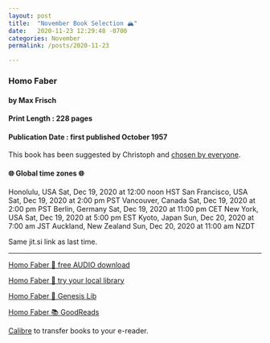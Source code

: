 ```yaml
---
layout: post
title:  "November Book Selection 🏔"
date:   2020-11-23 12:29:48 -0700
categories: November
permalink: /posts/2020-11-23

---
```


### Homo Faber
#### by Max Frisch
#### Print Length : 228 pages
#### Publication Date :  first published October 1957

This book has been suggested by Christoph and [chosen by everyone](https://www.poll-maker.com/results3237244x4BC24F05-100#tab-2).

####  🌐 Global time zones 🌐

Honolulu, USA            Sat, Dec 19, 2020 at 12:00 noon HST
San Francisco, USA       Sat, Dec 19, 2020 at 2:00 pm PST
Vancouver, Canada        Sat, Dec 19, 2020 at 2:00 pm PST
Berlin, Germany          Sat, Dec 19, 2020 at 11:00 pm CET
New York, USA            Sat, Dec 19, 2020 at 5:00 pm EST
Kyoto, Japan             Sun, Dec 20, 2020 at 7:00 am JST
Auckland, New Zealand    Sun, Dec 20, 2020 at 11:00 am NZDT


Same jit.si link as last time.

---

[Homo Faber 🔗 free AUDIO download](https://www.overdrive.com/media/2801431/homo-faber)

[Homo Faber 🔗  try your local library](https://www.overdrive.com/media/275579/homo-faber)

[Homo Faber 🔗 Genesis Lib](http://libgen.li/item/index.php?md5=D19FEEBAFF5CCDB0EF6DEE93A9412361)

[Homo Faber 📚 GoodReads](https://www.goodreads.com/book/show/10009.Homo_Faber)

[Calibre](https://calibre-ebook.com/) to transfer books to your e-reader.
